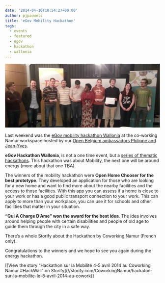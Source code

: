 ```yaml
---
date: '2014-04-10T10:54:27+00:00'
author: pjpauwels
title: 'eGov Mobility Hackathon'
tags:
  - events
  - featured
  - egov
  - hackathon
  - wallonia
---
```


![10154376_612448098836517_911352682421292631_n](10154376_612448098836517_911352682421292631_n.png)

Last weekend was the [eGov mobility hackathon Wallonia](http://hackathonegovwallonia.net/) at the co-working Namur workspace hosted by our [Open Belgium ambassadors Philippe and Jean-Yves](http://openbelgium.be/members/).

**eGov Hackathon Wallonia**, is not a one time event, but a [series of thematic hackathons](http://hackathonegovwallonia.net/agenda-des-hackathons/). This hackathon was about Mobility, the next one will be around energy (more about that one TBA).

The winners of the mobility hackathon were **Open Home Chooser for the best prototype**. They developed an application for those who are looking for a new home and want to find more about the nearby facilities and the access to those facilities. With this app you can assess if a home is close to your work or has a good public transport connection to your work. This can apply to more than your workplace, you can use it for schools and other facilities that matter in your situation.

**“Qui A Charge D’Ame” won the award for the best idea**. The idea involves around helping people with certain disabilities and people of old age to guide them through the city in a safe way.

There’s a whole Storify about the Hackathon by Coworking Namur (French only).

Congratulations to the winners and we hope to see you again during the energy hackathon.

<div class="storify">[[View the story “Hackathon sur la Mobilité 4-5 avril 2014 au Coworking Namur #HackWall” on Storify](//storify.com/CoworkingNamur/hackaton-sur-la-mobilite-le-8-avril-2014-au-cowork)]</div>
